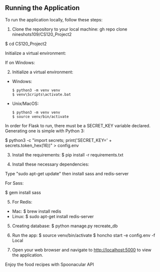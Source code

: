 ## Running the Application

To run the application locally, follow these steps:

1. Clone the repository to your local machine:
gh repo clone nineshots109/CS120_Project2

$ cd CS120_Project2

Initialize a virtual environment:

If on Windows:


2. Initialize a virtual environment:
- Windows:
  ```
  $ python3 -m venv venv
  $ venv\Scripts\activate.bat
  ```
- Unix/MacOS:
  ```
  $ python3 -m venv venv
  $ source venv/bin/activate
  ```
  

In order for Flask to run, there must be a SECRET_KEY variable declared. Generating one is simple with Python 3:

$ python3 -c "import secrets; print('SECRET_KEY=' + secrets.token_hex(16))" > config.env


3. Install the requirements:
$ pip install -r requirements.txt


4. Install these necessary dependencies:

Type "sudo apt-get update" then install sass and redis-server

For Sass:

  $ gem install sass

5. For Redis:
  - Mac: $ brew install redis
  - Linux: $ sudo apt-get install redis-server
  

5. Creating database:
$ python manage.py recreate_db

6. Run the app:
$ source venv/bin/activate
$ honcho start -e config.env -f Local


7. Open your web browser and navigate to [http://localhost:5000](http://localhost:5000) to view the application.

Enjoy the food recipes with Spoonacular API
